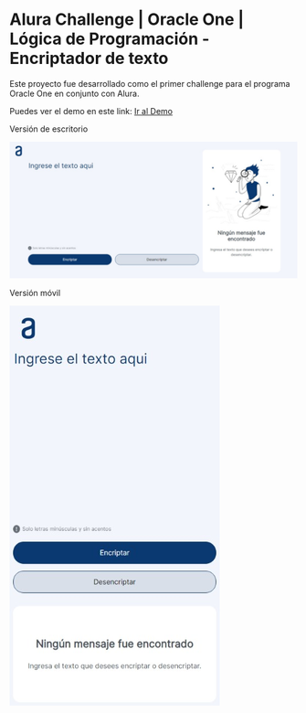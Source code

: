 # Alura Challenge | Oracle One | Lógica de Programación - Encriptador de texto



Este proyecto fue desarrollado como el primer challenge para el programa Oracle One en conjunto con Alura.



Puedes ver el demo en este link: [Ir al Demo](https://github.com/jsalonl/Encriptador_Texto_JS/)

Versión de escritorio

![1.jpeg](https://github.com/jsalonl/Encriptador_Texto_JS/blob/main/docs/1.jpeg)

Versión móvil

![2.jpeg](https://github.com/jsalonl/Encriptador_Texto_JS/blob/main/docs/2.jpeg)


